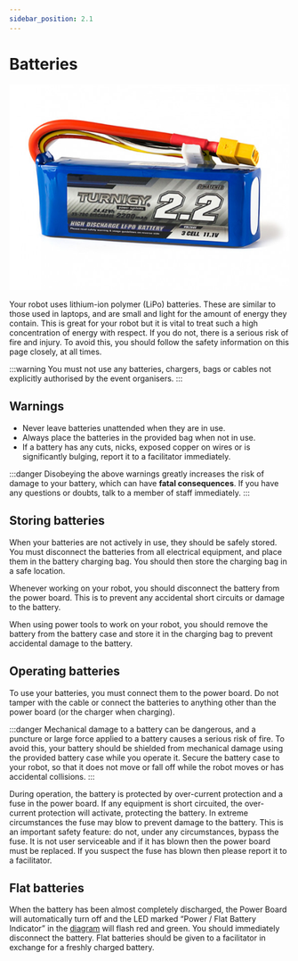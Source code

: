 ```yaml
---
sidebar_position: 2.1
---
```


# Batteries

![LiPo Battery](../assets/img/kit/battery.jpg)

Your robot uses lithium-ion polymer (LiPo) batteries.
These are similar to those used in laptops, and are small and light for
the amount of energy they contain. This is great for your robot but it
is vital to treat such a high concentration of energy with respect. If
you do not, there is a serious risk of fire and injury. To avoid this,
you should follow the safety information on this page closely, at all
times.

:::warning
You must not use any batteries, chargers, bags or cables not explicitly authorised by the event organisers.
:::

## Warnings

-   Never leave batteries unattended when they are in use.
-   Always place the batteries in the provided bag when not in use.
-   If a battery has any cuts, nicks, exposed copper on wires or is
    significantly bulging, report it to a facilitator immediately.

:::danger
Disobeying the above warnings greatly increases the risk of damage to your battery, which can have **fatal consequences**. If you have any questions or doubts, talk to a member of staff immediately.
:::

## Storing batteries

When your batteries are not actively in use, they should be safely stored.
You must disconnect the batteries from all electrical equipment, and place them in the battery charging bag.
You should then store the charging bag in a safe location.

Whenever working on your robot, you should disconnect the battery from the power board.
This is to prevent any accidental short circuits or damage to the battery.

When using power tools to work on your robot, you should remove the battery from the battery case and store it in the charging bag to prevent accidental damage to the battery.

## Operating batteries

To use your batteries, you must connect them to the power board. Do not
tamper with the cable or connect the batteries to anything other than
the power board (or the charger when charging).

:::danger
Mechanical damage to a battery can be dangerous, and a puncture or large force applied to a battery causes a serious risk of fire.
To avoid this, your battery should be shielded from mechanical damage using the provided battery case while you operate it.
Secure the battery case to your robot, so that it does not move or fall off while the robot moves or has accidental collisions.
:::

During operation, the battery is protected by over-current protection
and a fuse in the power board. If any equipment is short circuited, the
over-current protection will activate, protecting the battery. In
extreme circumstances the fuse may blow to prevent damage to the
battery. This is an important safety feature: do not, under any
circumstances, bypass the fuse. It is not user serviceable and if it has
blown then the power board must be replaced. If you suspect the fuse has
blown then please report it to a facilitator.

## Flat batteries

When the battery has been almost completely discharged, the Power Board
will automatically turn off and the LED marked “Power / Flat Battery
Indicator” in the [diagram](./power-board) will
flash red and green. You should immediately disconnect the battery. Flat
batteries should be given to a facilitator in exchange for a freshly charged
battery.

